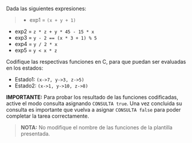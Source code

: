 Dada las siguientes expresiones:

>* exp1 = ```(x + y + 1)```
* exp2 = ```z * z + y * 45 - 15 * x```
* exp3 = ```y - 2 == (x * 3 + 1) % 5```
* exp4 = ```y / 2 * x```
* exp5 = ```y < x * z```

Codifique las respectivas funciones en C, para que puedan ser evaluadas en los estados:

* Estado1: ```(x->7, y->3, z->5)```
* Estado2: ```(x->1, y->10, z->8)```


**IMPORTANTE:** Para probar los resultado de las funciones codificadas, active el modo consulta asignando `CONSULTA true`. Una vez concluida su consulta es importante que vuelva a asignar `CONSULTA false` para poder completar la tarea correctamente.

> **NOTA:** No modifique el nombre de las funciones de la plantilla presentada.
